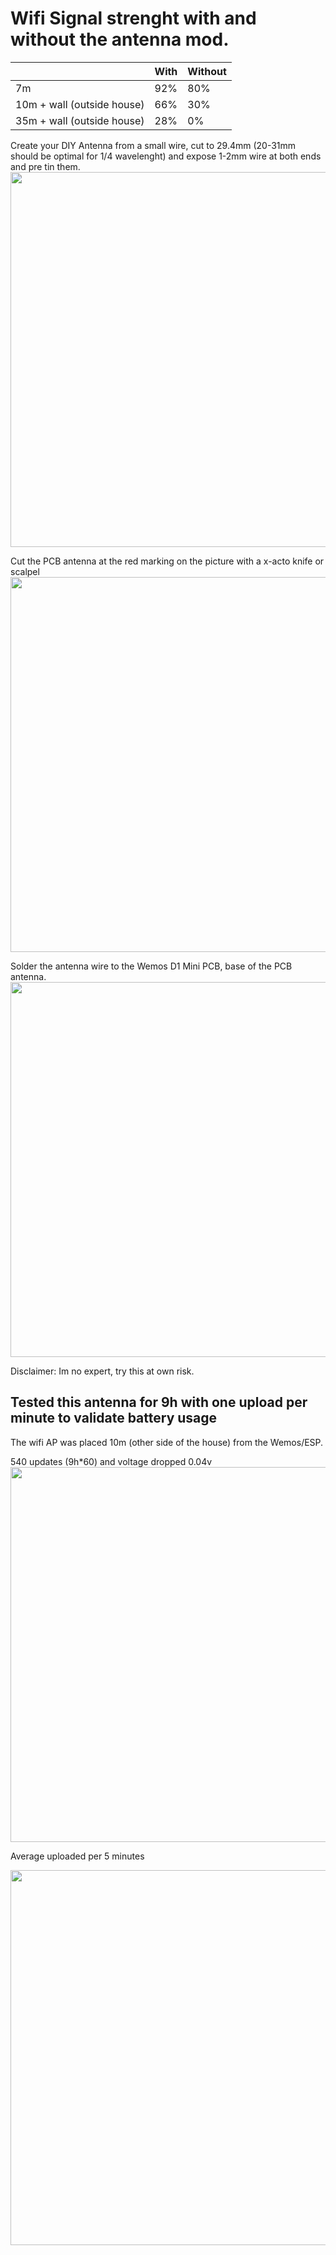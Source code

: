 
<h1>Wifi Signal strenght with and without the antenna mod.</h1>


|  | With | Without |
| ------------- | ------------- | ------------- |
| 7m | 92% | 80% |
| 10m + wall (outside house) | 66% | 30% |
| 35m + wall (outside house) | 28% | 0% |



Create your DIY Antenna from a small wire, cut to 29.4mm (20-31mm should be optimal for 1/4 wavelenght) and expose 1-2mm wire at both ends and pre tin them.
<img src="https://github.com/tedelm/MRTEEL/blob/master/IMG/29_4mmWire.jpg" width="600"/>

Cut the PCB antenna at the red marking on the picture with a x-acto knife or scalpel
<img src="https://github.com/tedelm/MRTEEL/blob/master/IMG/wemosd1miniCut.PNG" width="600"/>

Solder the antenna wire to the Wemos D1 Mini PCB, base of the PCB antenna.
<img src="https://raw.githubusercontent.com/tedelm/MRTEEL/master/IMG/CompleteHackAntenna.jpg" width="600"/>


Disclaimer:
Im no expert, try this at own risk.

<h2>Tested this antenna for 9h with one upload per minute to validate battery usage</h2>
The wifi AP was placed 10m (other side of the house) from the Wemos/ESP.

540 updates (9h*60) and voltage dropped 0.04v
<img src="https://github.com/tedelm/MRTEEL/blob/master/IMG/6h_60sec_volt.PNG" width="600"/>

Average uploaded per 5 minutes

<img src="https://github.com/tedelm/MRTEEL/blob/master/IMG/6h_60sec.PNG" width="600"/>

